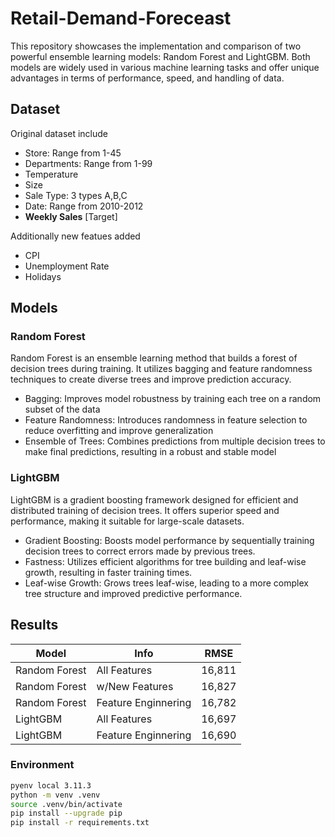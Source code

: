 # Retail-Demand-Foreceast

This repository showcases the implementation and comparison of two powerful ensemble learning models: Random Forest and LightGBM. Both models are widely used in various machine learning tasks and offer unique advantages in terms of performance, speed, and handling of data.


## Dataset

Original dataset include
- Store: Range from 1-45
- Departments: Range from 1-99
- Temperature
- Size
- Sale Type: 3 types A,B,C
- Date: Range from 2010-2012
- **Weekly Sales** [Target]

Additionally new featues added 
- CPI
- Unemployment Rate
- Holidays

## Models

### **Random Forest**

Random Forest is an ensemble learning method that builds a forest of decision trees during training. It utilizes bagging and feature randomness techniques to create diverse trees and improve prediction accuracy. 

* Bagging: Improves model robustness by training each tree on a random subset of the data
* Feature Randomness: Introduces randomness in feature selection to reduce overfitting and improve generalization
* Ensemble of Trees: Combines predictions from multiple decision trees to make final predictions, resulting in a robust and stable model

### **LightGBM**

LightGBM is a gradient boosting framework designed for efficient and distributed training of decision trees. It offers superior speed and performance, making it suitable for large-scale datasets.

* Gradient Boosting: Boosts model performance by sequentially training decision trees to correct errors made by previous trees.
* Fastness: Utilizes efficient algorithms for tree building and leaf-wise growth, resulting in faster training times.
* Leaf-wise Growth: Grows trees leaf-wise, leading to a more complex tree structure and improved predictive performance.

## Results

| Model | Info | RMSE |
|----------|----------|----------|
| Random Forest | All Features | 16,811 |
| Random Forest| w/New Features | 16,827 |
| Random Forest | Feature Enginnering | 16,782 |
| LightGBM | All Features | 16,697 |
| LightGBM|  Feature Enginnering | 16,690 |


### Environment


```BASH
pyenv local 3.11.3
python -m venv .venv
source .venv/bin/activate
pip install --upgrade pip
pip install -r requirements.txt
```